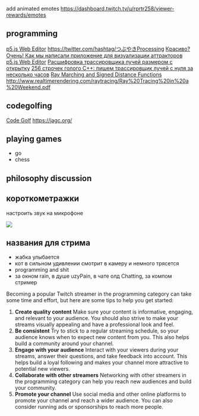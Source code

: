 add animated emotes https://dashboard.twitch.tv/u/rprtr258/viewer-rewards/emotes

## programming
[p5.js Web Editor](https://editor.p5js.org/)
https://twitter.com/hashtag/つぶやきProcessing
[Красиво? Очень! Как мы написали приложение для визуализации аттракторов](https://habr.com/ru/company/hsespb/blog/517838/)
[p5.js Web Editor](https://editor.p5js.org/rprtr258/sketches/RfM4D6Rwv)
[Расшифровка трассировщика лучей размером с открытку](https://habr.com/ru/post/434528/)
[256 строчек голого C++: пишем трассировщик лучей с нуля за несколько часов](https://habr.com/ru/post/436790/)
[Ray Marching and Signed Distance Functions](http://jamie-wong.com/2016/07/15/ray-marching-signed-distance-functions/)
http://www.realtimerendering.com/raytracing/Ray%20Tracing%20in%20a%20Weekend.pdf

## codegolfing
[Code Golf](https://code.golf/)
https://jagc.org/

## playing games
- go
- chess

## philosophy discussion
## короткометражки

настроить звук на микрофоне

![](/static/fractal.gif)

## названия для стрима
- жабка улыбается
- кот в сильном удивлении смотрит в камеру и немного трясется
- programming and shit
- за окном rain, в душе uzyPain, в чате олд Chatting, за компом стример


Becoming a popular Twitch streamer in the programming category can take some time and effort, but here are some tips to help you get started:
1. **Create quality content**
    Make sure your content is informative, engaging, and relevant to your audience. You should also strive to make your streams visually appealing and have a professional look and feel.
1. **Be consistent**
    Try to stick to a regular streaming schedule, so your audience knows when to expect new content from you. This also helps build a community around your channel.
1. **Engage with your audience**
    Interact with your viewers during your streams, answer their questions, and take feedback into account. This helps build a loyal following and makes your channel more attractive to potential new viewers.
1. **Collaborate with other streamers**
    Networking with other streamers in the programming category can help you reach new audiences and build your community.
1. **Promote your channel**
    Use social media and other online platforms to promote your channel and reach a wider audience. You can also consider running ads or sponsorships to reach more people.